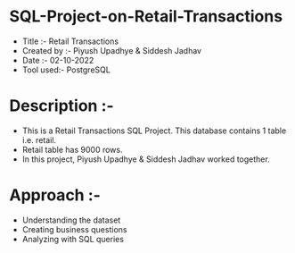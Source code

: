 # SQL-Project-on-Retail-Transactions

* Title :-        Retail Transactions
* Created by :-   Piyush Upadhye & Siddesh Jadhav
* Date :-         02-10-2022
* Tool used:-     PostgreSQL


# Description :- 
* This is a Retail Transactions SQL Project. This database contains 1 table i.e. retail.
* Retail table has 9000 rows.
* In this project, Piyush Upadhye & Siddesh Jadhav worked together.
		
# Approach :- 
* Understanding the dataset
* Creating business questions
* Analyzing with SQL queries
